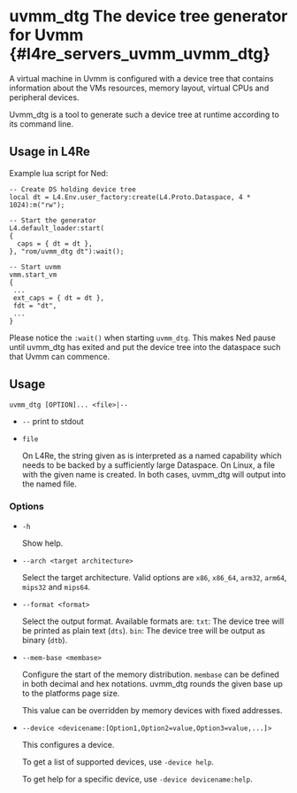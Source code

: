 # uvmm_dtg The device tree generator for Uvmm {#l4re_servers_uvmm_uvmm_dtg}

A virtual machine in Uvmm is configured with a device tree that contains
information about the VMs resources, memory layout, virtual CPUs and
peripheral devices.

Uvmm_dtg is a tool to generate such a device tree at runtime according to its
command line.

## Usage  in L4Re

Example lua script for Ned:

    -- Create DS holding device tree
    local dt = L4.Env.user_factory:create(L4.Proto.Dataspace, 4 * 1024):m("rw");
   
    -- Start the generator
    L4.default_loader:start(
    {
      caps = { dt = dt },
    }, "rom/uvmm_dtg dt"):wait();
   
    -- Start uvmm
    vmm.start_vm
    {
     ...
     ext_caps = { dt = dt },
     fdt = "dt",
     ...
    }

Please notice the `:wait()` when starting `uvmm_dtg`. This makes Ned pause
until uvmm_dtg has exited and put the device tree into the dataspace such that
Uvmm can commence.

## Usage

`uvmm_dtg [OPTION]... <file>|--`

* `--`
  print to stdout

* `file`

  On L4Re, the string given as <file> is interpreted as a named capability
  which needs to be backed by a sufficiently large Dataspace. On
  Linux, a file with the given name is created. In both cases,
  uvmm_dtg will output into the named file.

### Options

* `-h`

  Show help.

* `--arch <target architecture>`

  Select the target architecture. Valid options are `x86`, `x86_64`, `arm32`,
  `arm64`, `mips32` and `mips64`.

* `--format <format>`

  Select the output format. Available formats are:
  `txt`: The device tree will be printed as plain text (`dts`).
  `bin`: The device tree will be output as binary (`dtb`).

* `--mem-base <membase>`

  Configure the start of the memory distribution. `membase` can be defined in
  both decimal and hex notations. uvmm_dtg rounds the given base up to the
  platforms page size.

  This value can be overridden by memory devices with fixed addresses.

* `--device <devicename:[Option1,Option2=value,Option3=value,...]>`

  This configures a device.

  To get a list of supported devices, use `-device help`.

  To get help for a specific device, use `-device devicename:help`.
